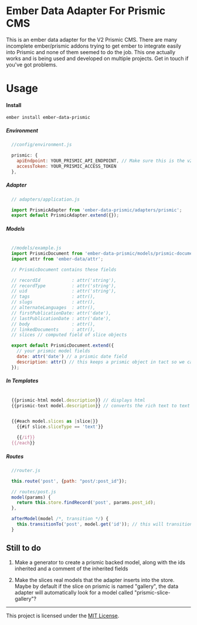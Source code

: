 # Ember Data Adapter For Prismic CMS
This is an ember data adapter for the V2 Prismic CMS. There are many incomplete ember/prismic addons trying to get ember to integrate easily into Prismic and none of them seemed to do the job. This one actually works and is being used and developed on multiple projects. Get in touch if you've got problems.

# Usage

#### Install
`ember install ember-data-prismic`

##### Environment
```javascript
  //config/environment.js

  prismic: {
    apiEndpoint: YOUR_PRISMIC_API_ENDPOINT, // Make sure this is the v2 API url
    accessToken: YOUR_PRISMIC_ACCESS_TOKEN
  },
```

##### Adapter
```javascript
  // adapters/application.js

  import PrismicAdapter from 'ember-data-prismic/adapters/prismic';
  export default PrismicAdapter.extend({});
```

##### Models
```javascript

  //models/example.js
  import PrismicDocument from 'ember-data-prismic/models/prismic-document';
  import attr from 'ember-data/attr';

  // PrismicDocument contains these fields

  // recordId            : attr('string'),
  // recordType          : attr('string'),
  // uid                 : attr('string'),
  // tags                : attr(),
  // slugs               : attr(),
  // alternateLanguages  : attr(),
  // firstPublicationDate: attr('date'),
  // lastPublicationDate : attr('date'),
  // body                : attr(),
  // linkedDocuments     : attr(),
  // slices // computed field of slice objects

  export default PrismicDocument.extend({
    // your prismic model fields
    date: attr('date') // a prismic date field
    description: attr() // this keeps a prismic object in tact so we can use our template helpers for displaying HTML or text
  });
```

##### In Templates
```javascript

  {{prismic-html model.description}} // displays html
  {{prismic-text model.description}} // converts the rich text to text


  {{#each model.slices as |slice|}}
    {{#if slice.sliceType == 'text'}}

    {{/if}}
  {{/each}}

```

##### Routes

```javascript
  //router.js

  this.route('post', {path: "post/:post_id"});

  // routes/post.js
  model(params) {
    return this.store.findRecord('post', params.post_id);
  },

  afterModel(model /*, transition */) {
    this.transitionTo('post', model.get('id')); // this will transition to the correct url
  }
```

## Still to do
1. Make a generator to create a prismic backed model, along with the ids inherited and a comment of the inherited fields

2. Make the slices real models that the adapter inserts into the store. Maybe by default if the slice on prismic is named "gallery", the data adapter will automatically look for a model called "prismic-slice-gallery"?

------------------------------------------------------------------------------

This project is licensed under the [MIT License](LICENSE.md).
